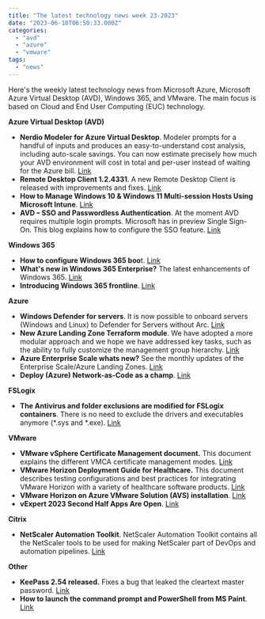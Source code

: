 ```yaml
---
title: "The latest technology news week 23-2023"
date: "2023-06-10T06:50:33.000Z"
categories: 
  - "avd"
  - "azure"
  - "vmware"
tags: 
  - "news"
---
```


Here's the weekly latest technology news from Microsoft Azure, Microsoft Azure Virtual Desktop (AVD), Windows 365, and VMware. The main focus is based on Cloud and End User Computing (EUC) technology.

**Azure Virtual Desktop (AVD)**

- **Nerdio Modeler for Azure Virtual Desktop**. Modeler prompts for a handful of inputs and produces an easy-to-understand cost analysis, including auto-scale savings. You can now estimate precisely how much your AVD environment will cost in total and per-user instead of waiting for the Azure bill. [Link](https://nmeadvisor.getnerdio.com/)
- **Remote Desktop Client 1.2.4331**. A new Remote Desktop Client is released with improvements and fixes. [Link](https://learn.microsoft.com/en-us/azure/virtual-desktop/whats-new-client-windows)
- **How to Manage Windows 10 & Windows 11 Multi-session Hosts Using Microsoft Intune**. [Link](https://getnerdio.com/academy/manage-windows-10-11-multi-session-hosts-using-microsoft-intune/)
- **AVD – SSO and Passwordless Authentication**. At the moment AVD requires multiple login prompts. Microsoft has in preview Single Sign-On. This blog explains how to configure the SSO feature. [Link](https://tighetec.co.uk/2023/06/08/avd-sso-and-passwordless-authentication-preview/)

**Windows 365**

- **How to configure Windows 365 boo**t. [Link](https://www.linkedin.com/pulse/how-configure-windows-365-boot-robin-hobo/)
- **What's new in Windows 365 Enterprise?** The latest enhancements of Windows 365. [Link](https://learn.microsoft.com/en-us/windows-365/enterprise/whats-new)
- **Introducing Windows 365 frontline**. [Link](https://techlab.blog/introducing-windows-365-frontline/)

**Azure** 

- **Windows Defender for servers**. It is now possible to onboard servers (Windows and Linux) to Defender for Servers without Arc. [Link](https://learn.microsoft.com/en-us/azure/defender-for-cloud/onboard-machines-with-defender-for-endpoint)
- **New Azure Landing Zone Terraform module**. We have adopted a more modular approach and we hope we have addressed key tasks, such as the ability to fully customize the management group hierarchy. [Link](https://github.com/Azure/terraform-azurerm-alz)
- **Azure Enterprise Scale whats new?** See the monthly updates of the Enterprise Scale/Azure Landing Zones. [Link](https://github.com/Azure/Enterprise-Scale/wiki/Whats-new)
- **Deploy (Azure) Network-as-Code as a champ**. [Link](https://blog.cloudtrooper.net/2023/06/08/deploy-azure-network-as-code-as-a-champ/)

**FSLogix**

- **The Antivirus and folder exclusions are modified for FSLogix containers**. There is no need to exclude the drivers and executables anymore (\*.sys and \*.exe). [Link](https://learn.microsoft.com/en-us/fslogix/overview-prerequisites#configure-antivirus-file-and-folder-exclusions)

**VMware**

- **VMware vSphere Certificate Management document.** This document explains the different VMCA certificate management modes. [Link](https://core.vmware.com/api/checkuseraccess?referer=/sites/default/files/associated-content/vSphere_Certificate_Management_-_20230607.pdf)
- **VMware Horizon Deployment Guide for Healthcare.** This document describes testing configurations and best practices for integrating VMware Horizon with a variety of healthcare software products. [Link](https://techzone.vmware.com/resource/vmware-horizon-deployment-guide-healthcare?utm_source=dlvr.it&utm_medium=linkedin#a-1-introduction-and-purpose-of-this-document)
- **VMware Horizon on Azure VMware Solution (AVS) installation**. [Link](https://www.youtube.com/watch?v=j7JF0aJqx3k)
- **vExpert 2023 Second Half Apps Are Open**. [Link](https://blogs.vmware.com/vexpert/2023/06/09/vexpert-2023-second-half-apps-are-open-a-revamped-approach/)

**Citrix**

- **NetScaler Automation Toolkit**. NetScaler Automation Toolkit contains all the NetScaler tools to be used for making NetScaler part of DevOps and automation pipelines. [Link](https://github.com/netscaler/automation-toolkit)

**Other**

- **KeePass 2.54 released.** Fixes a bug that leaked the cleartext master password. [Link](https://keepass.info/news/n230603_2.54.html)
- **How to launch the command prompt and PowerShell from MS Paint**. [Link](https://tzusec.com/how-to-launch-command-prompt-and-powershell-from-ms-paint/)
